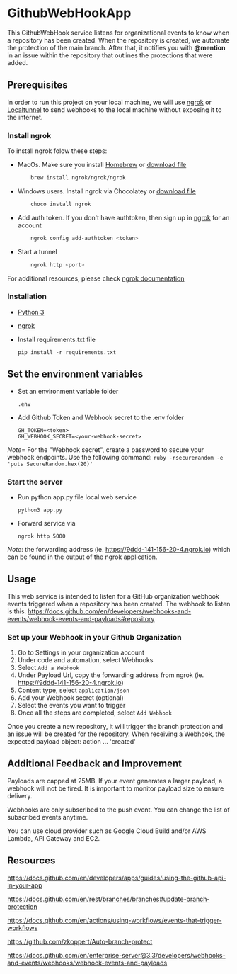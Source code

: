 # GithubWebHookApp

This GithubWebHook service listens for organizational events to know when a 
repository has been created. When the repository is created, we automate the 
protection of the main branch. After that, it notifies you with __@mention__ in an 
issue within the repository that outlines the protections that were added.

## Prerequisites

In order to run this project on your local machine, we will use [ngrok](https://ngrok.com/) or [Localtunnel](https://github.com/localtunnel/localtunnel) to send webhooks 
to the local machine without exposing it to the internet. 

### Install ngrok

To install ngrok folow these steps:

- MacOs. Make sure you install [Homebrew](https://brew.sh/) or [download file](https://bin.equinox.io/c/bNyj1mQVY4c/ngrok-v3-stable-darwin-amd64.zip)
    ```sh
        brew install ngrok/ngrok/ngrok
    ```
- Windows users. Install ngrok via Chocolatey or [download file](https://bin.equinox.io/c/bNyj1mQVY4c/ngrok-v3-stable-windows-amd64.zip)
    ```sh
        choco install ngrok
    ```
- Add auth token. If you don't have authtoken, then sign up in [ngrok](https://dashboard.ngrok.com/get-started/setup) for an account 
    ```sh
        ngrok config add-authtoken <token>
    ```
- Start a tunnel
    ```sh
        ngrok http <port>
    ```
For additional resources, please check [ngrok documentation](https://ngrok.com/docs)

### Installation 

* [Python 3](https://www.python.org/downloads/)

* [ngrok](https://ngrok.com/docs)

* Install requirements.txt file
    ```
    pip install -r requirements.txt
    ```

## Set the environment variables

* Set an environment variable folder 
    ```
    .env
    ```
* Add Github Token and Webhook secret to the .env folder
    ```
    GH_TOKEN=<token>
    GH_WEBHOOK_SECRET=<your-webhook-secret>
    ```
*Note*= For the "Webhook secret", create a password to secure your webhook 
endpoints. Use the following command:
    ```
    ruby -rsecurerandom -e 'puts SecureRandom.hex(20)'
    ```

### Start the server

* Run python app.py file local web service
    ```
    python3 app.py
    ```
* Forward service via
    ``` 
    ngrok http 5000
    ```
*Note*: the forwarding address (ie. https://9ddd-141-156-20-4.ngrok.io) which 
can be found in the output of the ngrok application.

## Usage

This web service is intended to listen for a GitHub organization webhook events 
triggered when a repository has been created. The webhook to listen is this. 
https://docs.github.com/en/developers/webhooks-and-events/webhook-events-and-payloads#repository

### Set up your Webhook in your Github Organization 

1. Go to Settings in your organization account
2. Under code and automation, select Webhooks
3. Select ```Add a Webhook```
4. Under Payload Url, copy the forwarding address from ngrok (ie. https://9ddd-141-156-20-4.ngrok.io)
5. Content type, select ```application/json```
6. Add your Webhook secret (optional)
7. Select the events you want to trigger 
8. Once all the steps are completed, select ```Add Webhook```

Once you create a new repository, it will trigger the branch protection and an 
issue will be created for the repository. When receiving a Webhook, the expected 
payload object: action ... 'created'


## Additional Feedback and Improvement

Payloads are capped at 25MB.  If your event generates a larger payload, a webhook will not be fired. It is important to monitor payload size to ensure delivery.

Webhooks are only subscribed to the push event. You can change the list of subscribed events anytime.

You can use cloud provider such as Google Cloud Build and/or AWS Lambda, API Gateway and EC2.

## Resources

https://docs.github.com/en/developers/apps/guides/using-the-github-api-in-your-app

https://docs.github.com/en/rest/branches/branches#update-branch-protection

https://docs.github.com/en/actions/using-workflows/events-that-trigger-workflows

https://github.com/zkoppert/Auto-branch-protect

https://docs.github.com/en/enterprise-server@3.3/developers/webhooks-and-events/webhooks/webhook-events-and-payloads




